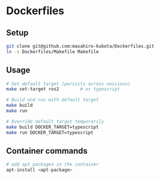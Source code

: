 # Dockerfiles

## Setup

```bash
git clone git@github.com:masahiro-kubota/Dockerfiles.git
ln -s Dockerfiles/Makefile Makefile
```

## Usage

```bash
# Set default target (persists across sessions)
make set-target ros2        # or typescript

# Build and run with default target
make build
make run

# Override default target temporarily
make build DOCKER_TARGET=typescript
make run DOCKER_TARGET=typescript
```

## Container commands

```bash
# add apt packages in the container
apt-install <apt-package>
```
